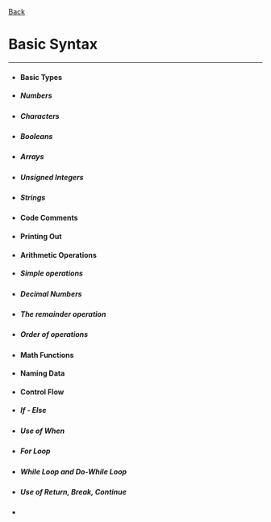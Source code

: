 [Back](../basic.md)

# Basic Syntax
---

- #### Basic Types
- ##### Numbers
- ##### Characters
- ##### Booleans
- ##### Arrays
- ##### Unsigned Integers
- ##### Strings 

- #### Code Comments

- #### Printing Out

- #### Arithmetic Operations
- ##### Simple operations
- ##### Decimal Numbers
- ##### The remainder operation
- ##### Order of operations

- #### Math Functions

- #### Naming Data


- #### Control Flow
- ##### If - Else
- ##### Use of When
- ##### For Loop
- ##### While Loop and Do-While Loop
- ##### Use of Return, Break, Continue

- #### 